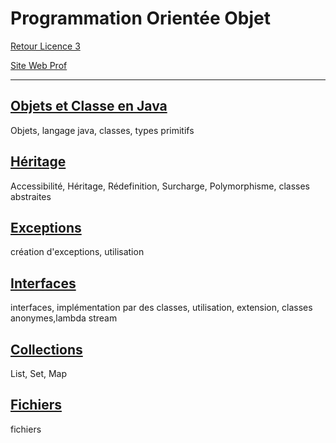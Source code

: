 # Programmation Orientée Objet

[Retour Licence 3](https://mcheungsen.github.io/cours/ "Licence 3")

[Site Web Prof](http://www.reveillere.fr/)

---

## [Objets et Classe en Java](poo-1.md)
Objets, langage java, classes, types primitifs

## [Héritage](poo-2.md)
Accessibilité, Héritage, Rédefinition, Surcharge, Polymorphisme, classes abstraites

## [Exceptions](poo-3.md)
création d'exceptions, utilisation

## [Interfaces](poo-4.md)
interfaces, implémentation par des classes, utilisation, extension, classes anonymes,lambda stream

## [Collections](poo-5.md)
List, Set, Map

## [Fichiers](poo-6.md)
fichiers